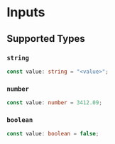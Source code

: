 # Inputs


## Supported Types

### `string`

```typescript
const value: string = "<value>";
```

### `number`

```typescript
const value: number = 3412.09;
```

### `boolean`

```typescript
const value: boolean = false;
```

